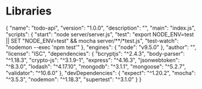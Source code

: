 # Libraries

{
  "name": "todo-api",
  "version": "1.0.0",
  "description": "",
  "main": "index.js",
  "scripts": {
    "start": "node server/server.js",
    "test": "export NODE_ENV=test || SET \"NODE_ENV=test\" && mocha server/**/*test.js",
    "test-watch": "nodemon --exec 'npm test'"
  },
  "engines": {
    "node": "v9.5.0"
  },
  "author": "",
  "license": "ISC",
  "dependencies": {
    "bcryptjs": "^2.4.3",
    "body-parser": "^1.18.3",
    "crypto-js": "^3.1.9-1",
    "express": "^4.16.3",
    "jsonwebtoken": "^8.3.0",
    "lodash": "^4.17.10",
    "mongodb": "^3.1.1",
    "mongoose": "^5.2.7",
    "validator": "^10.6.0"
  },
  "devDependencies": {
    "expect": "^1.20.2",
    "mocha": "^3.5.3",
    "nodemon": "^1.18.3",
    "supertest": "^3.1.0"
  }
}
